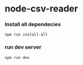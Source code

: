 # node-csv-reader

### Install all dependecies
`npm run install-all`

### run dev server
`npm run dev`